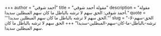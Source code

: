 +++
author = "أحمد شوقي"
title = "مقولة أحمد شوقي"
description = "مقولة أحمد شوقي: الحق سهم لا ترشه بالباطل ما كان سهم المبطلين سديدا."
quote = '''الحق سهم لا ترشه بالباطل ما كان سهم المبطلين سديدا.''' 
slug = "الحق-سهم-لا-ترشه-بالباطل-ما-كان-سهم-المبطلين-سديدا"
+++
الحق سهم لا ترشه بالباطل ما كان سهم المبطلين سديدا.
